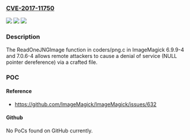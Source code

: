 ### [CVE-2017-11750](https://cve.mitre.org/cgi-bin/cvename.cgi?name=CVE-2017-11750)
![](https://img.shields.io/static/v1?label=Product&message=n%2Fa&color=blue)
![](https://img.shields.io/static/v1?label=Version&message=n%2Fa&color=blue)
![](https://img.shields.io/static/v1?label=Vulnerability&message=n%2Fa&color=brighgreen)

### Description

The ReadOneJNGImage function in coders/png.c in ImageMagick 6.9.9-4 and 7.0.6-4 allows remote attackers to cause a denial of service (NULL pointer dereference) via a crafted file.

### POC

#### Reference
- https://github.com/ImageMagick/ImageMagick/issues/632

#### Github
No PoCs found on GitHub currently.

